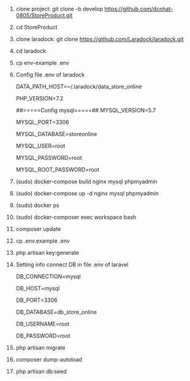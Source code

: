 1. clone project: git clone -b develop https://github.com/dcnhat-0805/StoreProduct.git

2. cd StoreProduct

3. clone laradock: git clone https://github.com/Laradock/laradock.git

4. cd laradock

5. cp env-example .env

6. Config file .env of laradock

    DATA_PATH_HOST=~/.laradock/data_store_online

    PHP_VERSION=7.2

    ##=====Config mysql=====##
    MYSQL_VERSION=5.7

    MYSQL_PORT=3306

    MYSQL_DATABASE=storeonline

    MYSQL_USER=root

    MYSQL_PASSWORD=root

    MYSQL_ROOT_PASSWORD=root
7. (sudo) docker-compose build nginx mysql phpmyadmin

8. (sudo) docker-compose up -d nginx mysql phpmyadmin

9. (sudo) docker ps

10. (sudo) docker-composer exec workspace bash

11. composer update

12. cp .env.example .env

13. php artisan key:generate

14. Setting info connect DB in file .env of laravel

    DB_CONNECTION=mysql

    DB_HOST=mysql

    DB_PORT=3306

    DB_DATABASE=db_store_online

    DB_USERNAME=root

    DB_PASSWORD=root
15. php artisan migrate

16. composer dump-autoload

17. php artisan db:seed

